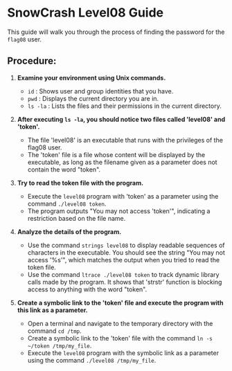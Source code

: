 # SnowCrash Level08 Guide
This guide will walk you through the process of finding the password for the `flag08` user.

## Procedure:

1. **Examine your environment using Unix commands.**

   - `id` : Shows user and group identities that you have.
   - `pwd` : Displays the current directory you are in.
   - `ls -la` : Lists the files and their permissions in the current directory.

2. **After executing `ls -la`, you should notice two files called 'level08' and 'token'.**

   - The file 'level08' is an executable that runs with the privileges of the flag08 user.
   - The 'token' file is a file whose content will be displayed by the executable, as long as the filename given as a parameter does not contain the word "token".

3. **Try to read the token file with the program.**

   - Execute the `level08` program with 'token' as a parameter using the command `./level08 token`.
   - The program outputs "You may not access 'token'", indicating a restriction based on the file name.

4. **Analyze the details of the program.**

   - Use the command `strings level08` to display readable sequences of characters in the executable. You should see the string "You may not access '%s'", which matches the output when you tried to read the token file.
   - Use the command `ltrace ./level08 token` to track dynamic library calls made by the program. It shows that 'strstr' function is blocking access to anything with the word "token".

5. **Create a symbolic link to the 'token' file and execute the program with this link as a parameter.**

   - Open a terminal and navigate to the temporary directory with the command `cd /tmp`.
   - Create a symbolic link to the 'token' file with the command `ln -s ~/token /tmp/my_file`.
   - Execute the `level08` program with the symbolic link as a parameter using the command `./level08 /tmp/my_file`. 